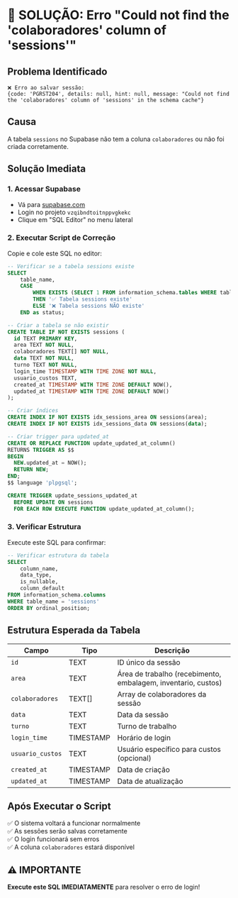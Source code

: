 # 🚨 SOLUÇÃO: Erro "Could not find the 'colaboradores' column of 'sessions'"

## Problema Identificado
```
❌ Erro ao salvar sessão: 
{code: 'PGRST204', details: null, hint: null, message: "Could not find the 'colaboradores' column of 'sessions' in the schema cache"}
```

## Causa
A tabela `sessions` no Supabase não tem a coluna `colaboradores` ou não foi criada corretamente.

## Solução Imediata

### 1. Acessar Supabase
- Vá para [supabase.com](https://supabase.com)
- Login no projeto `vzqibndtoitnppvgkekc`
- Clique em "SQL Editor" no menu lateral

### 2. Executar Script de Correção
Copie e cole este SQL no editor:

```sql
-- Verificar se a tabela sessions existe
SELECT 
    table_name,
    CASE 
        WHEN EXISTS (SELECT 1 FROM information_schema.tables WHERE table_schema = 'public' AND table_name = 'sessions') 
        THEN '✅ Tabela sessions existe' 
        ELSE '❌ Tabela sessions NÃO existe' 
    END as status;

-- Criar a tabela se não existir
CREATE TABLE IF NOT EXISTS sessions (
  id TEXT PRIMARY KEY,
  area TEXT NOT NULL,
  colaboradores TEXT[] NOT NULL,
  data TEXT NOT NULL,
  turno TEXT NOT NULL,
  login_time TIMESTAMP WITH TIME ZONE NOT NULL,
  usuario_custos TEXT,
  created_at TIMESTAMP WITH TIME ZONE DEFAULT NOW(),
  updated_at TIMESTAMP WITH TIME ZONE DEFAULT NOW()
);

-- Criar índices
CREATE INDEX IF NOT EXISTS idx_sessions_area ON sessions(area);
CREATE INDEX IF NOT EXISTS idx_sessions_data ON sessions(data);

-- Criar trigger para updated_at
CREATE OR REPLACE FUNCTION update_updated_at_column()
RETURNS TRIGGER AS $$
BEGIN
  NEW.updated_at = NOW();
  RETURN NEW;
END;
$$ language 'plpgsql';

CREATE TRIGGER update_sessions_updated_at 
  BEFORE UPDATE ON sessions
  FOR EACH ROW EXECUTE FUNCTION update_updated_at_column();
```

### 3. Verificar Estrutura
Execute este SQL para confirmar:

```sql
-- Verificar estrutura da tabela
SELECT 
    column_name,
    data_type,
    is_nullable,
    column_default
FROM information_schema.columns 
WHERE table_name = 'sessions' 
ORDER BY ordinal_position;
```

## Estrutura Esperada da Tabela

| Campo | Tipo | Descrição |
|-------|------|-----------|
| `id` | TEXT | ID único da sessão |
| `area` | TEXT | Área de trabalho (recebimento, embalagem, inventario, custos) |
| `colaboradores` | TEXT[] | Array de colaboradores da sessão |
| `data` | TEXT | Data da sessão |
| `turno` | TEXT | Turno de trabalho |
| `login_time` | TIMESTAMP | Horário de login |
| `usuario_custos` | TEXT | Usuário específico para custos (opcional) |
| `created_at` | TIMESTAMP | Data de criação |
| `updated_at` | TIMESTAMP | Data de atualização |

## Após Executar o Script

✅ O sistema voltará a funcionar normalmente  
✅ As sessões serão salvas corretamente  
✅ O login funcionará sem erros  
✅ A coluna `colaboradores` estará disponível  

## ⚠️ IMPORTANTE
**Execute este SQL IMEDIATAMENTE** para resolver o erro de login!
